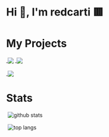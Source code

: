 <h1>Hi 👋, I'm redcarti 🟥</h1>

<h1>My Projects</h1>

<a href="https://github.com/modularium/discord">&nbsp;<img align="center" src="https://github-readme-stats.vercel.app/api/pin/?username=modularium&repo=discord&theme=dark&show_owner=true" /></a>
<a href="https://github.com/modularium/check-update">&nbsp;<img align="center" src="https://github-readme-stats.vercel.app/api/pin/?username=modularium&repo=check-update&theme=dark&show_owner=true" /></a>
<br>
<br>
<a href="https://github.com/matelauncher/mate-react">&nbsp;<img align="center" src="https://github-readme-stats.vercel.app/api/pin/?username=matelauncher&repo=mate-react&theme=dark&show_owner=true" /></a>

<h1>Stats</h1>

<p>&nbsp;<img align="center" src="https://github-readme-stats.vercel.app/api?username=redcarti&show_icons=true&locale=en&theme=dark" alt="github stats" /></p>
<p>&nbsp;<img align="center" src="https://github-readme-stats.vercel.app/api/top-langs/?username=redcarti&theme=dark&layout=compact&orgs=modularium,matelauncher" alt="top langs" /></p>
